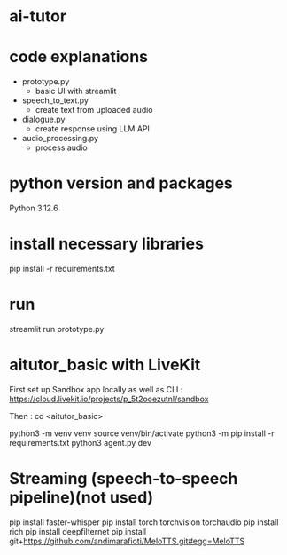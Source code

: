 # ai-tutor

# code explanations
- prototype.py
    - basic UI with streamlit
- speech_to_text.py
    - create text from uploaded audio
- dialogue.py
    - create response using LLM API
- audio_processing.py
    - process audio

# python version and packages
Python 3.12.6

# install necessary libraries
pip install -r requirements.txt

# run 
streamlit run prototype.py

# aitutor_basic with LiveKit
First set up Sandbox app locally as well as CLI : https://cloud.livekit.io/projects/p_5t2ooezutnl/sandbox

Then : 
cd <aitutor_basic>

python3 -m venv venv
source venv/bin/activate
python3 -m pip install -r requirements.txt
python3 agent.py dev

# Streaming (speech-to-speech pipeline)(not used)
pip install faster-whisper
pip install torch torchvision torchaudio
pip install rich
pip install deepfilternet
pip install git+https://github.com/andimarafioti/MeloTTS.git#egg=MeloTTS
